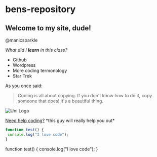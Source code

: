 # bens-repository </h1>

## Welcome to my site, dude! </h2>
@manicsparkle

*What did I **learn** in this class?* 
  * Github
  * Wordpress
  * More coding termonology
  * Star Trek
  
As you once said:
 > Coding is all about copying. If you don't know how to do it, copy someone that does! It's a beautiful thing.
 
![Uni Logo](https://github.com/bvh98/bens-repository/issues/1#issue-537357007)

[Need help coding?](https://it.uni.edu/staff/peter-yezek)
\*this guy will really help you out\*

```javascript
function test() {
 console.log("I love code");
}
```

function test() {
 console.log("I love code");
}
